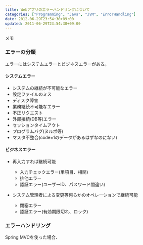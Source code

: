 ```yaml
---
title: Webアプリのエラーハンドリングについて
categories: ["Programming", "Java", "JVM", "ErrorHandling"]
date: 2012-06-29T23:54:30+09:00
updated: 2011-06-29T23:54:30+09:00
---
```


メモ

### エラーの分類

エラーにはシステムエラーとビジネスエラーがある。

####  システムエラー
* システムの継続が不可能なエラー
 * 設定ファイルのミス
 * ディスク障害
* 業務継続不可能なエラー
 * 不正リクエスト
 * 外部接続(DB等)エラー
 * セッションタイムアウト
 * プログラムバグ(ヌルポ等)
 * マスタ不整合(code=1のデータがあるはずなのにない)

####  ビジネスエラー

 * 再入力すれば継続可能
   * 入力チェックエラー(単項目、相関)
   * 排他エラー
   * 認証エラー(ユーザーID、パスワード間違い) 

 * システム管理者による変更等何らかのオペレーションで継続可能
   * 閉塞エラー
   * 認証エラー(有効期限切れ、ロック)


### エラーハンドリング

Spring MVCを使った場合、
